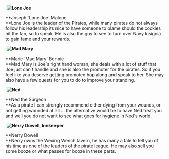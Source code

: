 ---
---
 **![Lone Joe](game/r/big/pirate11.gif)**

**Joseph \`Lone Joe\` Malone  
**Lone Joe is the leader of the Pirates, while many pirates do not always follow his leadership its nice to have someone to blame should the cookies hit the fan, so to speak. He is also the guy to see to turn over Navy Insignia to gain fame and your rewards.

 **![Mad Mary](game/r/big/pirate12.gif)**

**Marie \`Mad Mary\` Bonnie  
**Mad Mary is Joe\`s right hand woman, she deals with a lot of stuff that Joe just can\`t handle and she is also the promoter for the pirates. So if you feel like you deserve getting promoted hop along and speak to her. She may also have a few quests for you to do to improve your standing.

 **![Ned](game/r/big/pirate3.gif)**

**Ned the Surgeon  
**As a pirate I can strongly recommend either dying from your wounds, or not getting wounded at all ... the alternative would be to have Ned treat you and well you do not want to see what goes for hygiene in Ned\`s world.

 **![Nerry Dowell, Innkeeper](game/r/big/uwnd.gif)**

**Nerry Dowell  
**Nerry owns the Wexing Wench tavern, he has many a tale to tell you of his time as one of the leaders of the pirate league. He may also sell you some booze or what passes for booze in these parts.